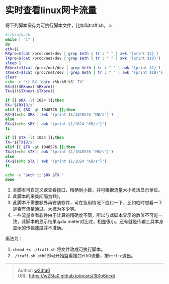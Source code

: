 # 实时查看linux网卡流量


将下列脚本保存为可执行脚本文件，比如叫traff.sh。☺️
```bash
#!/bin/bash
while [ "1" ]
do
eth=$1
RXpre=$(cat /proc/net/dev | grep $eth | tr : " " | awk '{print $2}')
TXpre=$(cat /proc/net/dev | grep $eth | tr : " " | awk '{print $10}')
sleep 1
RXnext=$(cat /proc/net/dev | grep $eth | tr : " " | awk '{print $2}')
TXnext=$(cat /proc/net/dev | grep $eth | tr : " " | awk '{print $10}')
clear
echo -e "\t RX `date +%k:%M:%S` TX"
RX=$(($RXnext-$RXpre))
TX=$(($TXnext-$TXpre))

if [[ $RX -lt 1024 ]];then
RX="${RX}B/s"
elif [[ $RX -gt 1048576 ]];then
RX=$(echo $RX | awk '{print $1/1048576 "MB/s"}')
else
RX=$(echo $RX | awk '{print $1/1024 "KB/s"}')
fi

if [[ $TX -lt 1024 ]];then
TX="${TX}B/s"
elif [[ $TX -gt 1048576 ]];then
TX=$(echo $TX | awk '{print $1/1048576 "MB/s"}')
else
TX=$(echo $TX | awk '{print $1/1024 "KB/s"}')
fi

echo -e "$eth \t $RX $TX "
done
```
1. 本脚本可自定义欲查看接口，精确到小数，并可根据流量大小灵活显示单位。
2. 此脚本的采集间隔为1秒。
3. 此脚本不需要额外再安装软件，可在急用情况下应付一下，比如临时想看一下是否有流量通过，大概为多少等。
4. 一些流量查看软件由于计算的精确度不同，所以与此脚本显示的数值不可能一致，此脚本的显示结果与du meter对比过，相差很小。还有就是传输工具本身显示的传输速度并不准确。


用法为：

1. `chmod +x ./traff.sh` 将文件改成可执行脚本。
2. `./traff.sh eth0`即可开始监看接口eth0流量，按`ctrl+c`退出。


---

> Author: [w23ta0](https://github.com/w23ta0)  
> URL: https://w23ta0.github.io/posts/3b1b6dcd/  

